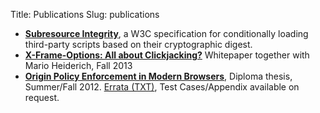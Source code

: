Title: Publications
Slug: publications

<!-- chronologically descending order. add on top -->
* **[Subresource Integrity](https://www.w3.org/TR/SRI/)**, a W3C specification for conditionally loading third-party scripts based on their cryptographic digest.
* **[X-Frame-Options: All about Clickjacking?](/xfo-clickjacking.pdf)**
Whitepaper together with Mario Heiderich, Fall 2013
* **[Origin Policy Enforcement in Modern Browsers](/publications/thesis/Thesis-Origin_Policy_Enforcement_in_Modern_Browsers.pdf)**,
Diploma thesis, Summer/Fall 2012.
[Errata (TXT)](/publications/thesis/errata.txt), Test Cases/Appendix available on request.